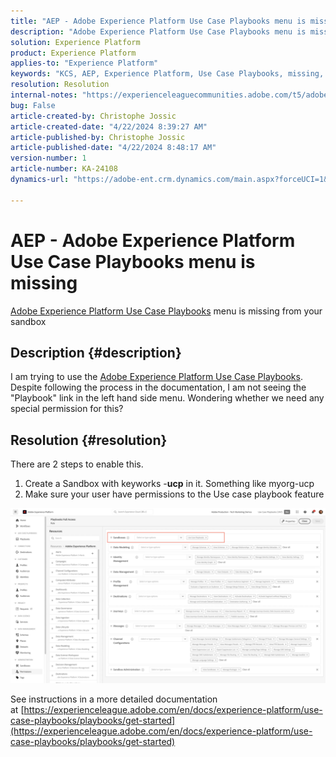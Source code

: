 ```yaml
---
title: "AEP - Adobe Experience Platform Use Case Playbooks menu is missing"
description: "Adobe Experience Platform Use Case Playbooks menu is missing"
solution: Experience Platform
product: Experience Platform
applies-to: "Experience Platform"
keywords: "KCS, AEP, Experience Platform, Use Case Playbooks, missing, permissions"
resolution: Resolution
internal-notes: "https://experienceleaguecommunities.adobe.com/t5/adobe-experience-platform/use-case-playbooks-not-visible/td-p/667573"
bug: False
article-created-by: Christophe Jossic
article-created-date: "4/22/2024 8:39:27 AM"
article-published-by: Christophe Jossic
article-published-date: "4/22/2024 8:48:17 AM"
version-number: 1
article-number: KA-24108
dynamics-url: "https://adobe-ent.crm.dynamics.com/main.aspx?forceUCI=1&pagetype=entityrecord&etn=knowledgearticle&id=7a4933d2-8300-ef11-a1fe-6045bd006b25"

---
```

# AEP - Adobe Experience Platform Use Case Playbooks menu is missing


[Adobe Experience Platform Use Case Playbooks](https://experienceleague.adobe.com/en/docs/experience-platform/use-case-playbooks/playbooks/overview) menu is missing from your sandbox

## Description {#description}

I am trying to use the [Adobe Experience Platform Use Case Playbooks](https://experienceleague.adobe.com/en/docs/experience-platform/use-case-playbooks/playbooks/overview). Despite following the process in the documentation, I am not seeing the "Playbook" link in the left hand side menu. Wondering whether we need any special permission for this?

## Resolution {#resolution}


There are 2 steps to enable this.

1. Create a Sandbox with keyworks -<b>ucp</b> in it. Something like myorg-ucp
2. Make sure your user have permissions to the Use case playbook feature




![](assets/dae7e4cb-8400-ef11-a1fe-6045bd006b25.png)



See instructions in a more detailed documentation at [https://experienceleague.adobe.com/en/docs/experience-platform/use-case-playbooks/playbooks/get-started](https://experienceleague.adobe.com/en/docs/experience-platform/use-case-playbooks/playbooks/get-started)

